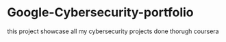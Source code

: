 # Google-Cybersecurity-portfolio 
this project showcase all my cybersecurity projects done thorugh coursera
